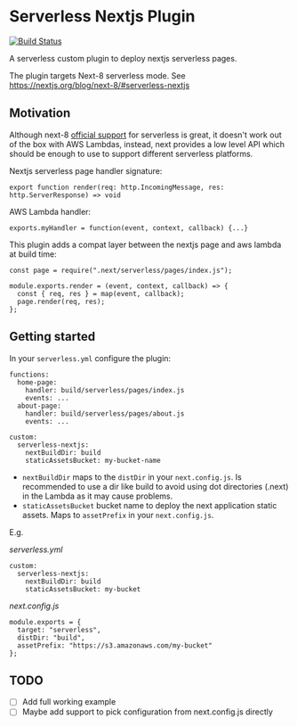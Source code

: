 # Serverless Nextjs Plugin

[![Build Status](https://travis-ci.org/danielcondemarin/serverless-nextjs-plugin.svg?branch=master)](https://travis-ci.org/danielcondemarin/serverless-nextjs-plugin)

A serverless custom plugin to deploy nextjs serverless pages.

The plugin targets Next-8 serverless mode. See https://nextjs.org/blog/next-8/#serverless-nextjs

## Motivation

Although next-8 [official support](https://nextjs.org/blog/next-8/#serverless-nextjs) for serverless is great, it doesn't work out of the box with AWS Lambdas, instead, next provides a low level API which should be enough to use to support different serverless platforms.

Nextjs serverless page handler signature:

`export function render(req: http.IncomingMessage, res: http.ServerResponse) => void`

AWS Lambda handler:

`exports.myHandler = function(event, context, callback) {...}`

This plugin adds a compat layer between the nextjs page and aws lambda at build time:

```
const page = require(".next/serverless/pages/index.js");

module.exports.render = (event, context, callback) => {
  const { req, res } = map(event, callback);
  page.render(req, res);
};
```

## Getting started

In your `serverless.yml` configure the plugin:

```
functions:
  home-page:
    handler: build/serverless/pages/index.js
    events: ...
  about-page:
    handler: build/serverless/pages/about.js
    events: ...

custom:
  serverless-nextjs:
    nextBuildDir: build
    staticAssetsBucket: my-bucket-name
```

- `nextBuildDir` maps to the `distDir` in your `next.config.js`. Is recommended to use a dir like build to avoid using dot directories (.next) in the Lambda as it may cause problems.
- `staticAssetsBucket` bucket name to deploy the next application static assets. Maps to `assetPrefix` in your `next.config.js`.

E.g.

_serverless.yml_

```
custom:
  serverless-nextjs:
    nextBuildDir: build
    staticAssetsBucket: my-bucket
```

_next.config.js_

```
module.exports = {
  target: "serverless",
  distDir: "build",
  assetPrefix: "https://s3.amazonaws.com/my-bucket"
};
```

## TODO

- [ ] Add full working example
- [ ] Maybe add support to pick configuration from next.config.js directly
